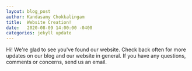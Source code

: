 ```yaml
---
layout: blog_post
author: Kandasamy Chokkalingam
title:  Website Creation!
date:   2020-08-09 14:00:00 -0400
categories: jekyll update
---
```


Hi! We're glad to see you've found our website. Check back often for more updates on our blog and our website in general. If you have any questions, comments or concerns, send us an email.
